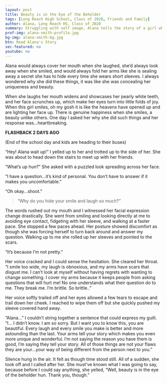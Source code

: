 ```yaml
---
layout: post
title: Beauty is in the Eye of the Beholder
tags: [Long Reach High School, Class of 2020, Friends and Family] 
author: Alana, Long Reach HS, Class of 2020
summary: Struggling with self image, Alana tells the story of a girl who's body displays the struggles of her past and present.
prof-img: alana-smith-profile.jpg
bg-img: alana-smith-bg.jpg
btn: Read Alana's Story
sec-featured: no
youtube: no
---
```


<p>Alana would always cover her mouth when she laughed, she’d always look away when she smiled, and would always fold her arms like she is sealing away a secret she has to hide every time she wears short sleeves. I always wondered why she did these things, it was like she was concealing her uniqueness and beauty. </p>

<p>When she laughs her mouth widens and showcases her pearly white teeth, and her face scrunches up, which make her eyes turn into little folds of joy. When this girl smiles, oh my gosh it is like the heavens have opened up and are lighting her face up. There is genuine happiness when she smiles, a beauty unlike others. One day I asked her why she did such things and her response was...heartbreaking.</p>

<p><strong>FLASHBACK 2 DAYS AGO</strong></p>

<p>(End of the school day and kids are heading to their buses)</p>

<p>“Hey! Alana wait up!” I yelled up to her and trotted up to the side of her. She was about to head down the stairs to meet up with her friends.</p>

<p>“What’s up hun?” She asked with a puzzled look spreading across her face.</p>

<p>“I have a question...it’s kind of personal. You don’t have to answer if it makes you uncomfortable.”</p>

<p>“Oh okay...shoot.” </p>

>“Why do you hide your smile and laugh so much?”

<p>The words rushed out my mouth and I witnessed her facial expression change drastically. She went from smiling and looking directly at me to avoiding eye contact, fidgeting with her sleeve, and walking at a faster pace. She stopped a few paces ahead. Her posture showed discomfort as though she was forcing herself to turn back around and answer my question. Walking up to me she rolled up her sleeves and pointed to the scars.</p>

<p>“It’s because I’m not pretty.” </p>

<p>Her voice cracked and I could sense the hesitation. She cleared her throat. “I smile too wide, my laugh is obnoxious, and my arms have scars that disgust me. I can’t look at myself without having regrets with wanting to change something. I cover my arms because it keeps people from asking questions that will hurt me! No one understands what their question do to me. They break me. I’m brittle. So brittle..” </p>

<p>Her voice softly trailed off and her eyes allowed a few tears to escape and trail down her cheek. I reached to wipe them off but she quickly pushed my sleeve covered hand away. </p>

<p>“Alana...” I couldn’t string together a sentence that could express my guilt. “I... I didn’t know. I am so sorry. But I want you to know this, you are beautiful. Every laugh and every smile you make is better and more astounding than the last. Your arms tell your story which makes you even more unique and wonderful. I’m not saying the reason you have them is good, I’m saying they tell your story. All of those things are not your flaws they are your...your way of being different from the person next to you.” </p>

<p>Silence hung in the air. It felt as though time stood still. All of a sudden, she took off and I called after her. She must’ve known what I was going to say, because before I could say anything, she yelled, “Well, beauty is in the eye of the beholder hun. Thank you, though.” </p>
